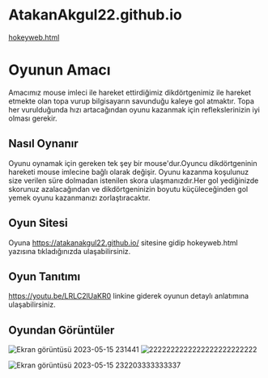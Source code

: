 # AtakanAkgul22.github.io
[hokeyweb.html](hokeyweb.html)


# Oyunun Amacı

Amacımız mouse imleci ile hareket ettirdiğimiz dikdörtgenimiz ile hareket etmekte olan topa vurup bilgisayarın savunduğu kaleye gol atmaktır.
Topa her vurulduğunda hızı artacağından oyunu kazanmak için reflekslerinizin iyi olması gerekir.


## Nasıl Oynanır
Oyunu oynamak için gereken tek şey bir mouse'dur.Oyuncu dikdörtgeninin hareketi mouse imlecine bağlı olarak değişir.
Oyunu kazanma koşulunuz size verilen süre dolmadan istenilen skora ulaşmanızdır.Her gol yediğinizde skorunuz azalacağından ve dikdörtgeninizin boyutu küçüleceğinden gol yemek oyunu kazanmanızı zorlaştıracaktır.
## Oyun Sitesi
Oyuna https://atakanakgul22.github.io/ sitesine gidip hokeyweb.html yazısına tıkladığınızda ulaşabilirsiniz.
## Oyun Tanıtımı
https://youtu.be/LRLC2lUaKR0 linkine giderek oyunun detaylı anlatımına ulaşabilirsiniz.
## Oyundan Görüntüler
![Ekran görüntüsü 2023-05-15 231441](https://github.com/AtakanAkgul22/test/assets/92387516/189247ef-8385-47f6-8153-299c82dbce84)
![2222222222222222222222222](https://github.com/AtakanAkgul22/test/assets/92387516/cabf8276-8447-4c7b-8c9c-d03a8258af91)

![Ekran görüntüsü 2023-05-15 232203333333337](https://github.com/AtakanAkgul22/test/assets/92387516/577289f5-ae17-411c-9621-6dc2f0017946)
